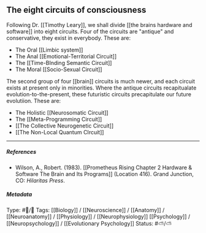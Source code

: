 ## The eight circuits of consciousness  # 

Following Dr. [[Timothy Leary]], we shall divide [[the brains hardware and software]] into eight circuits. Four of the circuits are  "antique" and conservative, they exist in everybody. These are: 

- The Oral [[Limbic system]]
- The Anal [[Emotional-Territorial Circuit]]
- The [[Time-BInding Semantic Circuit]]
- The Moral [[Socio-Sexual Circuit]]

The second group of four [[brain]] circuits is much newer, and each circuit exists at present only in minorities. Where the antique circuits recapitualate evolution-to-the-present, these futuristic circuits precapitulate our future evolutiion. These are: 

- The Holistic [[Neurosomatic Circuit]]
- The [[Meta-Programming Circuit]]
- [[The Collective Neurogenetic Circuit]]
- [[The Non-Local Quantum CIrcuit]]

___

##### References

- Wilson, A., Robert. (1983). [[Prometheus Rising Chapter 2 Hardware & Software The Brain and Its Programs]] (Location 416). Grand Junction, CO: _Hilaritas Press_.

##### Metadata

Type: #🔵/🔵 
Tags: [[Biology]] / [[Neuroscience]] / [[Anatomy]] / [[Neuroanatomy]] / [[Physiology]] / [[Neurophysiology]] [[Psychology]] / [[Neuropsychology]] / [[Evolutionary Psychology]]
Status: #⛅️/⛅️
